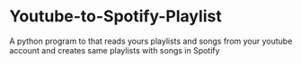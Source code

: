 # Youtube-to-Spotify-Playlist
A python program to that reads yours playlists and songs from your youtube account and creates same playlists with songs in Spotify

